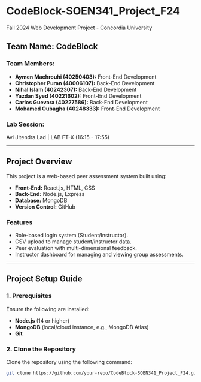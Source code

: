 # CodeBlock-SOEN341_Project_F24
Fall 2024 Web Development Project - Concordia University

## Team Name: CodeBlock

### Team Members:
- **Aymen Machrouhi (40250403):** Front-End Development
- **Christopher Puran (40006107):** Back-End Development
- **Nihal Islam (40242307):** Back-End Development
- **Yazdan Syed (40221602):** Front-End Development
- **Carlos Guevara (40227586):** Back-End Development
- **Mohamed Oubagha (40248333):** Front-End Development

### Lab Session:
Avi Jitendra Lad | LAB FT-X (16:15 - 17:55)

---

## **Project Overview**

This project is a web-based peer assessment system built using:
- **Front-End:** React.js, HTML, CSS
- **Back-End:** Node.js, Express
- **Database:** MongoDB
- **Version Control:** GitHub

### **Features**
- Role-based login system (Student/Instructor).
- CSV upload to manage student/instructor data.
- Peer evaluation with multi-dimensional feedback.
- Instructor dashboard for managing and viewing group assessments.

---

## **Project Setup Guide**

### **1. Prerequisites**
Ensure the following are installed:
- **Node.js** (14 or higher)
- **MongoDB** (local/cloud instance, e.g., MongoDB Atlas)
- **Git**

### **2. Clone the Repository**
Clone the repository using the following command:
```bash
git clone https://github.com/your-repo/CodeBlock-SOEN341_Project_F24.git
